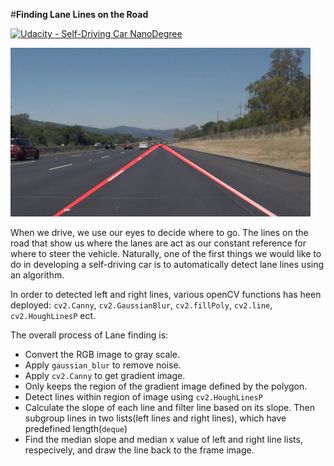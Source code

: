 #**Finding Lane Lines on the Road** 

[![Udacity - Self-Driving Car NanoDegree](https://s3.amazonaws.com/udacity-sdc/github/shield-carnd.svg)](http://www.udacity.com/drive)

<img src="data/outputs/images/solidWhiteRight.jpg" width="480" alt="Combined Image" />

When we drive, we use our eyes to decide where to go.  The lines on the road that show us where the lanes are act as our constant reference for where to steer the vehicle.  Naturally, one of the first things we would like to do in developing a self-driving car is to automatically detect lane lines using an algorithm.

In order to detected left and right lines, various openCV functions has heen deployed: `cv2.Canny`, `cv2.GaussianBlur`, `cv2.fillPoly`, `cv2.line`, `cv2.HoughLinesP` ect.

The overall process of Lane finding is:

 - Convert the RGB image to gray scale.
 - Apply `gaussian_blur` to remove noise.
 - Apply `cv2.Canny` to get gradient image.
 - Only keeps the region of the gradient image defined by the polygon.
 - Detect lines within region of image using `cv2.HoughLinesP` 
 - Calculate the slope of each line and filter line based on its slope. Then subgroup lines in two lists(left lines and right lines), which have predefined length(`deque`)
 - Find the median slope and median x value of left and right line lists, respecively, and draw the line back to the frame image.